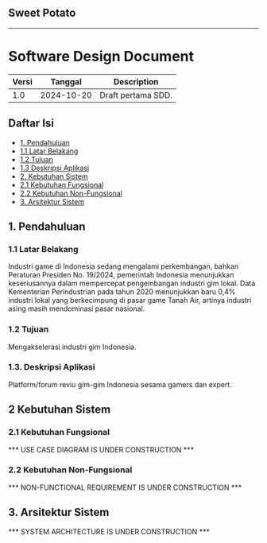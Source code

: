## Sweet Potato

***

# Software Design Document

| Versi | Tanggal | Description |
|-------|---------|-------------|
| 1.0 | 2024-10-20 | Draft pertama SDD. |

## Daftar Isi
- [1. Pendahuluan](#1-pendahuluan)
- [1.1 Latar Belakang](#11-latar-belakang)
- [1.2 Tujuan](#12-tujuan)
- [1.3 Deskripsi Aplikasi](#13-deskripsi-aplikasi)
- [2. Kebutuhan Sistem](#2-kebutuhan-sistem)
- [2.1 Kebutuhan Fungsional](#21-kebutuhan-fungsional)
- [2.2 Kebutuhan Non-Fungsional](#22-kebutuhan-non-fungsional)
- [3. Arsitektur Sistem](#3-arsitektur-sistem)

## 1. Pendahuluan

### 1.1 Latar Belakang

Industri game di Indonesia sedang mengalami perkembangan, bahkan Peraturan Presiden No. 19/2024, pemerintah Indonesia menunjukkan keseriusannya dalam mempercepat pengembangan industri gim lokal. Data Kementerian Perindustrian pada tahun 2020 menunjukkan baru 0,4% industri lokal yang berkecimpung di pasar game Tanah Air, artinya industri asing masih mendominasi pasar nasional.

### 1.2 Tujuan

Mengakselerasi industri gim Indonesia.

### 1.3. Deskripsi Aplikasi

Platform/forum reviu gim-gim Indonesia sesama gamers dan expert.

## 2 Kebutuhan Sistem

### 2.1 Kebutuhan Fungsional

*** USE CASE DIAGRAM IS UNDER CONSTRUCTION ***

### 2.2 Kebutuhan Non-Fungsional

*** NON-FUNCTIONAL REQUIREMENT IS UNDER CONSTRUCTION ***

## 3. Arsitektur Sistem

*** SYSTEM ARCHITECTURE IS UNDER CONSTRUCTION ***
